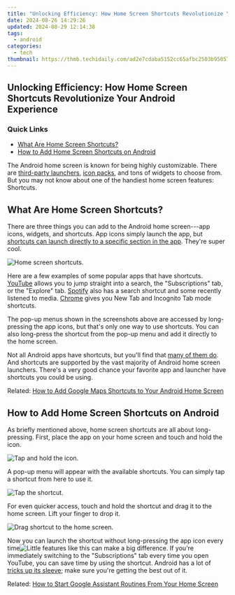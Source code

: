 ```yaml
---
title: "Unlocking Efficiency: How Home Screen Shortcuts Revolutionize Your Android Experience"
date: 2024-08-26 14:29:26
updated: 2024-08-29 12:14:38
tags:
  - android
categories:
  - tech
thumbnail: https://thmb.techidaily.com/ad2e7cdaba5152cc65afbc2503b95057d5e6fc76bcacfc4b43e4f27ded6f318e.jpg
---
```


## Unlocking Efficiency: How Home Screen Shortcuts Revolutionize Your Android Experience

### Quick Links

* [What Are Home Screen Shortcuts?](https://screen-mirror.techidaily.com/how-to-do-nokia-g310-screen-sharing-drfone-by-drfone-android/)
* [How to Add Home Screen Shortcuts on Android](https://howto.techidaily.com/7-fixes-for-unfortunately-phone-has-stopped-on-vivo-y100i-power-5g-drfone-by-drfone-fix-android-problems-fix-android-problems/)

 The Android home screen is known for being highly customizable. There are [third-party launchers](https://win-answers.techidaily.com/fixing-the-unfixable-your-ultimate-compan-groach-on-keeping-state-of-decay-2-running-smoothly-tips-and-tricks/), [icon packs](https://www.reviewgeek.com/66568/what-is-an-android-icon-pack-and-how-do-you-use-them/), and tons of widgets to choose from. But you may not know about one of the handiest home screen features: Shortcuts.

##  What Are Home Screen Shortcuts?

 There are three things you can add to the Android home screen---app icons, widgets, and shortcuts. App icons simply launch the app, but [shortcuts can launch directly to a specific section in the app](https://hardware-help.techidaily.com/quick-install-download-your-pioneer-dj-ddjsx2-controller-software/). They're super cool.

![Home screen shortcuts.](https://static1.howtogeekimages.com/wordpress/wp-content/uploads/2022/05/home-screen-shortcuts.jpg) 

 Here are a few examples of some popular apps that have shortcuts. [YouTube](https://www.anrdoezrs.net/links/3607085/type/dlg/sid/UUhtgUeUpU206064/https://play.google.com/store/apps/details?id=com.google.android.youtube) allows you to jump straight into a search, the "Subscriptions" tab, or the "Explore" tab. [Spotify](https://www.anrdoezrs.net/links/3607085/type/dlg/sid/UUhtgUeUpU206064/https://play.google.com/store/apps/details?id=com.spotify.music) also has a search shortcut and some recently listened to media. [Chrome](https://www.anrdoezrs.net/links/3607085/type/dlg/sid/UUhtgUeUpU206064/https://play.google.com/store/apps/details?id=com.android.chrome) gives you New Tab and Incognito Tab mode shortcuts.

 The pop-up menus shown in the screenshots above are accessed by long-pressing the app icons, but that's only one way to use shortcuts. You can also long-press the shortcut from the pop-up menu and add it directly to the home screen.

 Not all Android apps have shortcuts, but you'll find that [many of them do](https://tech-haven.techidaily.com/resolve-high-cpu-consumption-issues-in-windows-10-a-comprehensive-guide/). And shortcuts are supported by the vast majority of Android home screen launchers. There's a very good chance your favorite app and launcher have shortcuts you could be using.

Related: [How to Add Google Maps Shortcuts to Your Android Home Screen](https://tech-haven.techidaily.com/resolve-high-cpu-consumption-issues-in-windows-10-a-comprehensive-guide/) 

##  How to Add Home Screen Shortcuts on Android

 As briefly mentioned above, home screen shortcuts are all about long-pressing. First, place the app on your home screen and touch and hold the icon.

![Tap and hold the icon.](https://static1.howtogeekimages.com/wordpress/wp-content/uploads/2022/05/2022-05-04_13-41-54.jpg) 

 A pop-up menu will appear with the available shortcuts. You can simply tap a shortcut from here to use it.

![Tap the shortcut.](https://static1.howtogeekimages.com/wordpress/wp-content/uploads/2022/05/2022-05-04_13-43-16.jpg) 

 For even quicker access, touch and hold the shortcut and drag it to the home screen. Lift your finger to drop it.

![Drag shortcut to the home screen.](https://static1.howtogeekimages.com/wordpress/wp-content/uploads/2022/05/2022-05-04_13-45-39.jpg) 

 Now you can launch the shortcut without long-pressing the app icon every time![Little features like this](https://review-topics.techidaily.com/how-to-update-or-downgrade-iphone-12-mini-without-data-loss-drfone-by-drfone-ios-system-repair-ios-system-repair/) can make a big difference. If you're immediately switching to the "Subscriptions" tab every time you open YouTube, you can save time by using the shortcut. Android has a lot of [tricks up its sleeve](https://facebook-video-recording.techidaily.com/new-2024-approved-leading-selection-top-6-fb-lite-vids/); make sure you're getting the best out of it.

Related: [How to Start Google Assistant Routines From Your Home Screen](https://review-topics.techidaily.com/how-to-update-or-downgrade-iphone-12-mini-without-data-loss-drfone-by-drfone-ios-system-repair-ios-system-repair/)

<ins class="adsbygoogle"
     style="display:block"
     data-ad-format="autorelaxed"
     data-ad-client="ca-pub-7571918770474297"
     data-ad-slot="1223367746"></ins>



<ins class="adsbygoogle"
     style="display:block"
     data-ad-client="ca-pub-7571918770474297"
     data-ad-slot="8358498916"
     data-ad-format="auto"
     data-full-width-responsive="true"></ins>
